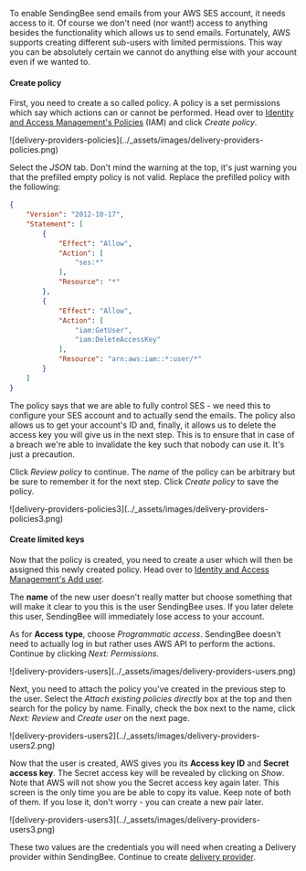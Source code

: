 To enable SendingBee send emails from your AWS SES account, it needs access
to it. Of course we don't need (nor want!) access to anything besides the
functionality which allows us to send emails. Fortunately, AWS supports
creating different sub-users with limited permissions. This way you can be
absolutely certain we cannot do anything else with your account even if we
wanted to.

#### Create policy

First, you need to create a so called policy. A policy is a set permissions
which say which actions can or cannot be performed. Head over to [Identity and Access Management's
Policies](https://console.aws.amazon.com/iam/home?#/policies) (IAM) and click
*Create policy*.

<p class="centered">
  ![delivery-providers-policies](../_assets/images/delivery-providers-policies.png)
</p>

Select the *JSON* tab. Don't mind the warning at the top, it's just warning
you that the prefilled empty policy is not valid. Replace the prefilled
policy with the following:

```json
{
    "Version": "2012-10-17",
    "Statement": [
        {
            "Effect": "Allow",
            "Action": [
                "ses:*"
            ],
            "Resource": "*"
        },
        {
            "Effect": "Allow",
            "Action": [
                "iam:GetUser",
                "iam:DeleteAccessKey"
            ],
            "Resource": "arn:aws:iam::*:user/*"
        }
    ]
}
```

The policy says that we are able to fully control SES - we need this to
configure your SES account and to actually send the emails. The policy also
allows us to get your account's ID and, finally, it allows us to delete the
access key you will give us in the next step. This is to ensure that in case of
a breach we're able to invalidate the key such that nobody can use it. It's just
a precaution.

Click *Review policy* to continue. The *name* of the policy can be arbitrary
but be sure to remember it for the next step. Click *Create policy* to save
the policy.

<p class="centered">
  ![delivery-providers-policies3](../_assets/images/delivery-providers-policies3.png)
</p>

#### Create limited keys

Now that the policy is created, you need to create a user which will then be
assigned this newly created policy. Head over to [Identity and Access
Management's Add
user](https://console.aws.amazon.com/iam/home?#/users$new?step=details).

The **name** of the new user doesn't really matter but choose something that
will make it clear to you this is the user SendingBee uses. If you later
delete this user, SendingBee will immediately lose access to your account.

As for **Access type**, choose *Programmatic access*. SendingBee doesn't need
to actually log in but rather uses AWS API to perform the actions. Continue
by clicking *Next: Permissions*.

<p class="centered">
  ![delivery-providers-users](../_assets/images/delivery-providers-users.png)
</p>

Next, you need to attach the policy you've created in the previous step to
the user. Select the *Attach existing policies directly* box at the top and
then search for the policy by name. Finally, check the box next to the name,
click *Next: Review* and *Create user* on the next page.

<p class="centered">
  ![delivery-providers-users2](../_assets/images/delivery-providers-users2.png)
</p>

Now that the user is created, AWS gives you its **Access key ID** and
**Secret access key**. The Secret access key will be revealed by clicking on
*Show*. Note that AWS will not show you the Secret access key again later.
This screen is the only time you are be able to copy its value. Keep note of
both of them. If you lose it, don't worry - you can create a new pair later.

<p class="centered">
  ![delivery-providers-users3](../_assets/images/delivery-providers-users3.png)
</p>

These two values are the credentials you will need when creating a Delivery
provider within SendingBee. Continue to create [delivery
provider](/delivery-providers/delivery-provider.md).
